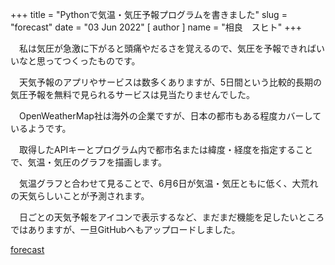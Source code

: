 +++
title = "Pythonで気温・気圧予報プログラムを書きました"
slug = "forecast"
date = "03 Jun 2022"
[ author ]
name = "相良　スヒト"
+++

　私は気圧が急激に下がると頭痛やだるさを覚えるので、気圧を予報できればいいなと思ってつくったものです。

　天気予報のアプリやサービスは数多くありますが、5日間という比較的長期の気圧予報を無料で見られるサービスは見当たりませんでした。

　OpenWeatherMap社は海外の企業ですが、日本の都市もある程度カバーしているようです。

　取得したAPIキーとプログラム内で都市名または緯度・経度を指定することで、気温・気圧のグラフを描画します。

　気温グラフと合わせて見ることで、6月6日が気温・気圧ともに低く、大荒れの天気らしいことが予測されます。

　日ごとの天気予報をアイコンで表示するなど、まだまだ機能を足したいところではありますが、一旦GitHubへもアップロードしました。

[forecast](https://github.com/1plus1is3/forecast)
